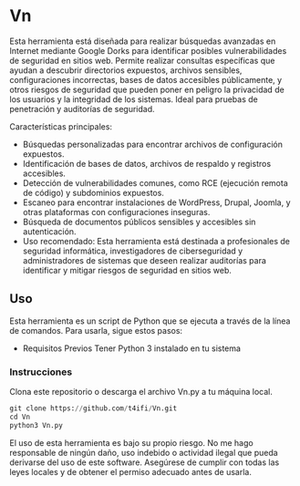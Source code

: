 # Vn
Esta herramienta está diseñada para realizar búsquedas avanzadas en Internet mediante Google Dorks para identificar posibles vulnerabilidades de seguridad en sitios web. Permite realizar consultas específicas que ayudan a descubrir directorios expuestos, archivos sensibles, configuraciones incorrectas, bases de datos accesibles públicamente, y otros riesgos de seguridad que pueden poner en peligro la privacidad de los usuarios y la integridad de los sistemas. Ideal para pruebas de penetración y auditorías de seguridad.

Características principales:
- Búsquedas personalizadas para encontrar archivos de configuración expuestos.
- Identificación de bases de datos, archivos de respaldo y registros accesibles.
- Detección de vulnerabilidades comunes, como RCE (ejecución remota de código) y subdominios expuestos.
- Escaneo para encontrar instalaciones de WordPress, Drupal, Joomla, y otras plataformas con configuraciones inseguras.
- Búsqueda de documentos públicos sensibles y accesibles sin autenticación.
- Uso recomendado: Esta herramienta está destinada a profesionales de seguridad informática, investigadores de ciberseguridad y administradores de sistemas que deseen realizar auditorías para identificar y mitigar riesgos de seguridad en sitios web.


## Uso
Esta herramienta es un script de Python que se ejecuta a través de la línea de comandos. Para usarla, sigue estos pasos:

- Requisitos Previos
Tener Python 3 instalado en tu sistema

### Instrucciones
Clona este repositorio o descarga el archivo Vn.py a tu máquina local.
```python
git clone https://github.com/t4ifi/Vn.git
cd Vn
python3 Vn.py
```
El uso de esta herramienta es bajo su propio riesgo. No me hago responsable de ningún daño, uso indebido o actividad ilegal que pueda derivarse del uso de este software. Asegúrese de cumplir con todas las leyes locales y de obtener el permiso adecuado antes de usarla.
